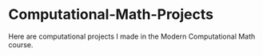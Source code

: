 # Computational-Math-Projects
Here are computational projects I made in the Modern Computational Math course. 
